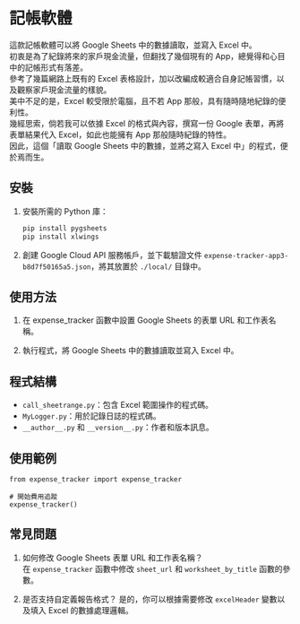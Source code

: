 # 記帳軟體

這款記帳軟體可以將 Google Sheets 中的數據讀取，並寫入 Excel 中。  
初衷是為了紀錄將來的家戶現金流量，但翻找了幾個現有的 App，總覺得和心目中的記帳形式有落差。  
參考了幾篇網路上既有的 Excel 表格設計，加以改編成較適合自身記帳習慣，以及觀察家戶現金流量的樣貌。  
美中不足的是，Excel 較受限於電腦，且不若 App 那般，具有隨時隨地紀錄的便利性。  
幾經思索，倘若我可以依據 Excel 的格式與內容，撰寫一份 Google 表單，再將表單結果代入 Excel，如此也能擁有 App 那般隨時紀錄的特性。  
因此，這個「讀取 Google Sheets 中的數據，並將之寫入 Excel 中」的程式，便於焉而生。

## 安裝

1. 安裝所需的 Python 庫：
   ```bash
   pip install pygsheets
   pip install xlwings
   ```

2. 創建 Google Cloud API 服務帳戶，並下載驗證文件 `expense-tracker-app3-b8d7f50165a5.json`，將其放置於 `./local/` 目錄中。

## 使用方法  

1. 在 expense_tracker 函數中設置 Google Sheets 的表單 URL 和工作表名稱。

2. 執行程式，將 Google Sheets 中的數據讀取並寫入 Excel 中。

## 程式結構

+ `call_sheetrange.py`：包含 Excel 範圍操作的程式碼。  
+ `MyLogger.py`：用於記錄日誌的程式碼。  
+ `__author__.py` 和 `__version__.py`：作者和版本訊息。  

## 使用範例

```
from expense_tracker import expense_tracker

# 開始費用追蹤
expense_tracker()
```

## 常見問題

1. 如何修改 Google Sheets 表單 URL 和工作表名稱？  
在 `expense_tracker` 函數中修改 `sheet_url` 和 `worksheet_by_title` 函數的參數。

2. 是否支持自定義報告格式？
是的，你可以根據需要修改 `excelHeader` 變數以及填入 Excel 的數據處理邏輯。